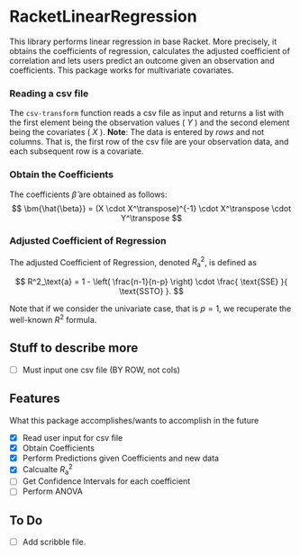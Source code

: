 # RacketLinearRegression
This library performs linear regression in base Racket.
More precisely, it obtains the coefficients of regression, calculates the adjusted coefficient of correlation and lets users predict an outcome given an observation and coefficients.
This package works for multivariate covariates.

### Reading a csv file
The `csv-transform` function reads a csv file as input and returns a list with the first element being the observation values ( $Y$ ) and the second element being the covariates ( $X$ ).
**Note**: The data is entered by *rows* and not columns. That is, the first row of the csv file are your observation data, and each subsequent row is a covariate.

### Obtain the Coefficients
The coefficients $\hat{\beta}$ are obtained as follows:
$$ \bm{\hat{\beta}} = (X \cdot X^\transpose)^{-1} \cdot X^\transpose \cdot Y^\transpose $$

### Adjusted Coefficient of Regression
The adjusted Coefficient of Regression, denoted $R^2_\text{a}$, is defined as

$$ R^2_\text{a} =  1 - \left( \frac{n-1}{n-p} \right) \cdot \frac{ \text{SSE} }{ \text{SSTO} }. $$

Note that if we consider the univariate case, that is $p = 1$, we recuperate the well-known $R^2$ formula.

## Stuff to describe more
- [ ] Must input one csv file (BY ROW, not cols) 

## Features
What this package accomplishes/wants to accomplish in the future
- [x] Read user input for csv file
- [x] Obtain Coefficients
- [x] Perform Predictions given Coefficients and new data
- [x] Calcualte $R^2_{\text{a}}$
- [ ] Get Confidence Intervals for each coefficient
- [ ] Perform ANOVA

## To Do
- [ ] Add scribble file.
